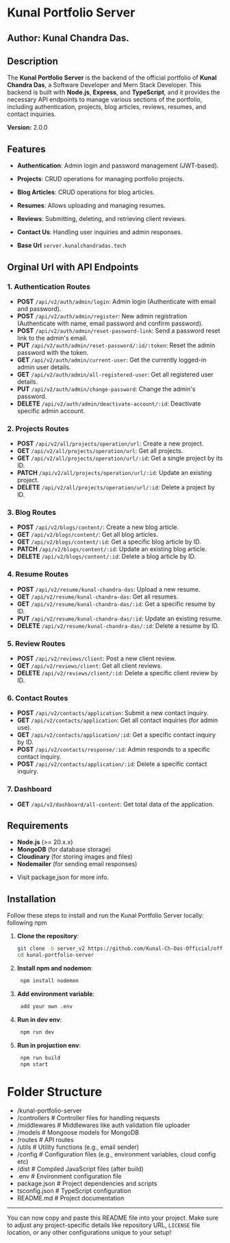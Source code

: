 # Kunal Portfolio Server

## Author: Kunal Chandra Das.

## Description

The **Kunal Portfolio Server** is the backend of the official portfolio of **Kunal Chandra Das**, a Software Developer and Mern Stack Developer. This backend is built with **Node.js**, **Express**, and **TypeScript**, and it provides the necessary API endpoints to manage various sections of the portfolio, including authentication, projects, blog articles, reviews, resumes, and contact inquiries.

**Version:** 2.0.0

## Features

- **Authentication**: Admin login and password management (JWT-based).
- **Projects**: CRUD operations for managing portfolio projects.
- **Blog Articles**: CRUD operations for blog articles.
- **Resumes**: Allows uploading and managing resumes.
- **Reviews**: Submitting, deleting, and retrieving client reviews.
- **Contact Us**: Handling user inquiries and admin responses.

- **Base Url** `server.kunalchandradas.tech`

## Orginal Url with API Endpoints

### 1. **Authentication Routes**

- **POST** `/api/v2/auth/admin/login`: Admin login (Authenticate with email and password).
- **POST** `/api/v2/auth/admin/register`: New admin registration (Authenticate with name, email password and confirm password).
- **POST** `/api/v2/auth/admin/reset-password-link`: Send a password reset link to the admin's email.
- **PUT** `/api/v2/auth/admin/reset-password/:id/:token`: Reset the admin password with the token.
- **GET** `/api/v2/auth/admin/current-user`: Get the currently logged-in admin user details.
- **GET** `/api/v2/auth/admin/all-registered-user`: Get all registered user details.
- **PUT** `/api/v2/auth/admin/change-password`: Change the admin's password.
- **DELETE** `/api/v2/auth/admin/deactivate-account/:id`: Deactivate specific admin account.

### 2. **Projects Routes**

- **POST** `/api/v2/all/projects/operation/url`: Create a new project.
- **GET** `/api/v2/all/projects/operation/url`: Get all projects.
- **GET** `/api/v2/all/projects/operation/url/:id`: Get a single project by its ID.
- **PATCH** `/api/v2/all/projects/operation/url/:id`: Update an existing project.
- **DELETE** `/api/v2/all/projects/operation/url/:id`: Delete a project by ID.

### 3. **Blog Routes**

- **POST** `/api/v2/blogs/content/`: Create a new blog article.
- **GET** `/api/v2/blogs/content/`: Get all blog articles.
- **GET** `/api/v2/blogs/content/:id`: Get a specific blog article by ID.
- **PATCH** `/api/v2/blogs/content/:id`: Update an existing blog article.
- **DELETE** `/api/v2/blogs/content/:id`: Delete a blog article by ID.

### 4. **Resume Routes**

- **POST** `/api/v2/resume/kunal-chandra-das`: Upload a new resume.
- **GET** `/api/v2/resume/kunal-chandra-das`: Get all resumes.
- **GET** `/api/v2/resume/kunal-chandra-das/:id`: Get a specific resume by ID.
- **PUT** `/api/v2/resume/kunal-chandra-das/:id`: Update an existing resume.
- **DELETE** `/api/v2/resume/kunal-chandra-das/:id`: Delete a resume by ID.

### 5. **Review Routes**

- **POST** `/api/v2/reviews/client`: Post a new client review.
- **GET** `/api/v2/reviews/client`: Get all client reviews.
- **DELETE** `/api/v2/reviews/client/:id`: Delete a specific client review by ID.

### 6. **Contact Routes**

- **POST** `/api/v2/contacts/application`: Submit a new contact inquiry.
- **GET** `/api/v2/contacts/application`: Get all contact inquiries (for admin use).
- **GET** `/api/v2/contacts/application/:id`: Get a specific contact inquiry by ID.
- **POST** `/api/v2/contacts/response/:id`: Admin responds to a specific contact inquiry.
- **POST** `/api/v2/contacts/application/:id`: Delete a specific contact inquiry.

### 7. **Dashboard**

- **GET** `/api/v2/dashboard/all-content`: Get total data of the application.

## Requirements

- **Node.js** (>= 20.x.x)
- **MongoDB** (for database storage)
- **Cloudinary** (for storing images and files)
- **Nodemailer** (for sending email responses)

* Visit package,json for more info.

## Installation

Follow these steps to install and run the Kunal Portfolio Server locally:
following npm

1. **Clone the repository**:

   ```bash
   git clone -b server_v2 https://github.com/Kunal-Ch-Das-Official/official-portfolio.git
   cd kunal-portfolio-server
   ```

2. **Install npm and nodemon**:

   ```bash
    npm install nodemon
   ```

3. **Add environment variable**:

   ```bash
    add your own .env
   ```

4. **Run in dev env**:

   ```bash
    npm run dev
   ```

5. **Run in projuction env**:

   ```bash
    npm run build
    npm start
   ```

# Folder Structure

- /kunal-portfolio-server
- /controllers # Controller files for handling requests
- /middlewares # Middlewares like auth validation file uploader
- /models # Mongoose models for MongoDB
- /routes # API routes
- /utils # Utility functions (e.g., email sender)
- /config # Configuration files (e.g., environment variables, cloud config etc)
- /dist # Compiled JavaScript files (after build)
- .env # Environment configuration file
- package.json # Project dependencies and scripts
- tsconfig.json # TypeScript configuration
- README.md # Project documentation

---

You can now copy and paste this README file into your project. Make sure to adjust any project-specific details like repository URL, `LICENSE` file location, or any other configurations unique to your setup!
